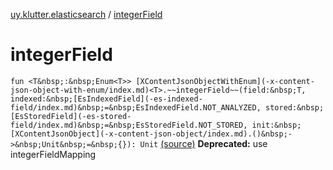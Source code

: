 [uy.klutter.elasticsearch](index.md) / [integerField](.)


# integerField
`fun <T&nbsp;:&nbsp;Enum<T>> [XContentJsonObjectWithEnum](-x-content-json-object-with-enum/index.md)<T>.~~integerField~~(field:&nbsp;T, indexed:&nbsp;[EsIndexedField](-es-indexed-field/index.md)&nbsp;=&nbsp;EsIndexedField.NOT_ANALYZED, stored:&nbsp;[EsStoredField](-es-stored-field/index.md)&nbsp;=&nbsp;EsStoredField.NOT_STORED, init:&nbsp;[XContentJsonObject](-x-content-json-object/index.md).()&nbsp;->&nbsp;Unit&nbsp;=&nbsp;{}): Unit` [(source)](https://github.com/kohesive/klutter/blob/master/elasticsearch-jdk7/src/main/kotlin/uy/klutter/elasticsearch/Mappings.kt#L87)
**Deprecated:** use integerFieldMapping



